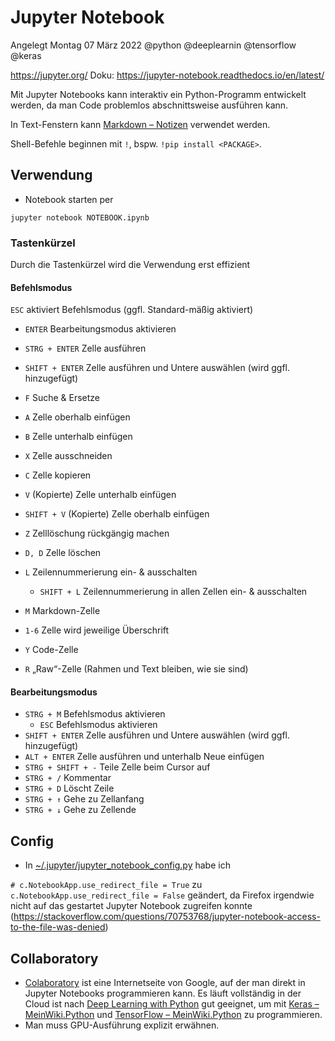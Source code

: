 # Jupyter Notebook
Angelegt Montag 07 März 2022
@python @deeplearnin @tensorflow @keras

<https://jupyter.org/>
Doku: <https://jupyter-notebook.readthedocs.io/en/latest/>

Mit Jupyter Notebooks kann interaktiv ein Python-Programm entwickelt werden, da man Code problemlos abschnittsweise ausführen kann.

In Text-Fenstern kann [Markdown – Notizen]() verwendet werden.

Shell-Befehle beginnen mit ``!``, bspw.
``!pip install <PACKAGE>``.

Verwendung
----------

* Notebook starten per

``jupyter notebook NOTEBOOK.ipynb``

### Tastenkürzel
Durch die Tastenkürzel wird die Verwendung erst effizient

#### Befehlsmodus
``ESC`` aktiviert Befehlsmodus (ggfl. Standard-mäßig aktiviert)

* ``ENTER`` Bearbeitungsmodus aktivieren
* ``STRG + ENTER`` Zelle ausführen
* ``SHIFT + ENTER`` Zelle ausführen und Untere auswählen (wird ggfl. hinzugefügt)



* ``F`` Suche & Ersetze
* ``A`` Zelle oberhalb einfügen
* ``B`` Zelle unterhalb einfügen
* ``X`` Zelle ausschneiden
* ``C`` Zelle kopieren
* ``V`` (Kopierte) Zelle unterhalb einfügen
* ``SHIFT + V`` (Kopierte) Zelle oberhalb einfügen
* ``Z`` Zelllöschung rückgängig machen
* ``D, D`` Zelle löschen
* ``L`` Zeilennummerierung ein- & ausschalten
	* ``SHIFT + L`` Zeilennummerierung in allen Zellen ein- & ausschalten

 

* ``M`` Markdown-Zelle
* ``1-6`` Zelle wird jeweilige Überschrift
* ``Y`` Code-Zelle
* ``R`` „Raw“-Zelle (Rahmen und Text bleiben, wie sie sind)



#### Bearbeitungsmodus

* ``STRG + M`` Befehlsmodus aktivieren
	* ``ESC`` Befehlsmodus aktivieren
* ``SHIFT + ENTER`` Zelle ausführen und Untere auswählen (wird ggfl. hinzugefügt)
* ``ALT + ENTER`` Zelle ausführen und unterhalb Neue einfügen
* ``STRG + SHIFT + -`` Teile Zelle beim Cursor auf
* ``STRG + /`` Kommentar
* ``STRG + D`` Löscht Zeile
* ``STRG + ↑`` Gehe zu Zellanfang
* ``STRG + ↓`` Gehe zu Zellende


Config
------

* In [~/.jupyter/jupyter_notebook_config.py](file:///home/philipp/.jupyter/jupyter_notebook_config.py) habe ich

``# c.NotebookApp.use_redirect_file = True``
zu
``c.NotebookApp.use_redirect_file = False``
geändert, da Firefox irgendwie nicht auf das gestartet Jupyter Notebook zugreifen konnte (<https://stackoverflow.com/questions/70753768/jupyter-notebook-access-to-the-file-was-denied>)

Collaboratory
-------------

* [Colaboratory](https://colab.research.google.com) ist eine Internetseite von Google, auf der man direkt in Jupyter Notebooks programmieren kann. Es läuft vollständig in der Cloud ist nach [Deep Learning with Python]() gut geeignet, um mit [Keras – MeinWiki.Python](./keras.md) und [TensorFlow – MeinWiki.Python](./TensorFlow.md) zu programmieren.
* Man muss GPU-Ausführung explizit erwähnen.


